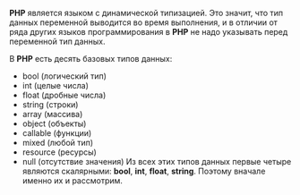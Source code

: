 **PHP** является языком с динамической типизацией. Это значит, что тип данных переменной выводится во время выполнения, и в отличии от ряда других языков программирования в **PHP** не надо указывать перед переменной тип данных.

В **PHP** есть десять базовых типов данных:
- bool (логический тип)
- int (целые числа)
- float (дробные числа)
- string (строки)
- array (массива)
- object (объекты)
- callable (функции)
- mixed (любой тип)
- resource (ресурсы)
- null (отсутствие значения)
Из всех этих типов данных первые четыре являются скалярными: **bool**, **int**, **float**, **string**. Поэтому вначале именно их и рассмотрим.
